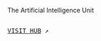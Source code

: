 The Artificial Intelligence Unit

<kbd> <br> [VISIT HUB](https://theartificialintelligenceunit.github.io/intelligence/) ↗️ <br> </kbd>

<br>
<br>

<br>
<br>

<br>
<br>

<br>
<br>

<!--


<h3>Projects</h3>

The applications, insights, and project/model details hubs:

<ul>
  <li><a href="https://d3h5uy7f3ttkyl.cloudfront.net/index.html">River Level Predictions</a></li>
  <li><a href="https://d22j2jhm9iagpk.cloudfront.net/index.html">Token Classification</a></li>
  <li><a href="https://d179hb1okg0baa.cloudfront.net/index.html">Accident & Emergency (A&E)</a></li>
</ul>

<br>

Ideas underpinning the deployment of machine learning dependent solutions:

<ul>
  <li>Illustrating <b>Automation + Orchestration</b> via Daily Nitrogen Distributions: <a href="https://d29mim58jd41o6.cloudfront.net/" target="_blank">Notes & Insights</a></li>
</ul>


**Here are some ideas to get you started:**

🙋‍♀️ A short introduction - what is your organization all about?
🌈 Contribution guidelines - how can the community get involved?
👩‍💻 Useful resources - where can the community find your docs? Is there anything else the community should know?
🍿 Fun facts - what does your team eat for breakfast?
🧙 Remember, you can do mighty things with the power of [Markdown](https://docs.github.com/github/writing-on-github/getting-started-with-writing-and-formatting-on-github/basic-writing-and-formatting-syntax)

-->
